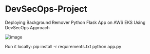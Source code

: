 # DevSecOps-Project
Deploying Background Remover Python Flask App on AWS EKS Using DevSecOps Approach

![image](https://github.com/user-attachments/assets/41248908-1ee0-4884-8092-39af1239860c)

Run it locally:
pip install -r requirements.txt
python app.py




